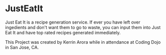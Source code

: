 # JustEatIt

Just Eat It is a recipe generation service. If ever you have left over ingedients and don't want them to go to waste, you can input them into Just Eat It and have top rated recipes generated immediately. 

This Project was created by Kerrin Arora while in attendance at Coding Dojo in San Jose, CA. 
